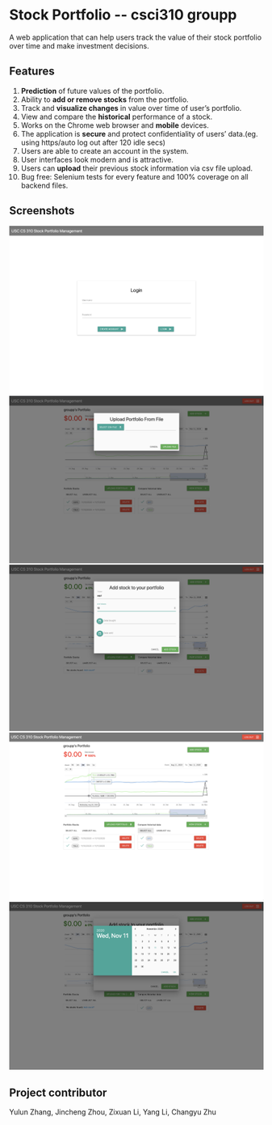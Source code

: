 # Stock Portfolio -- csci310 groupp
A web application that can help users track the value of their stock portfolio over time and make investment decisions.

## Features
1. **Prediction** of future values of the portfolio.
2. Ability to **add or remove stocks** from the portfolio.
3. Track and **visualize changes** in value over time of user’s portfolio.
4. View and compare the **historical** performance of a stock.
5. Works on the Chrome web browser and **mobile** devices.
6. The application is **secure** and protect confidentiality of users’ data.(eg. using https/auto log out after 120 idle secs)
7. Users are able to create an account in the system.
8. User interfaces look modern and is attractive.
9. Users can **upload** their previous stock information via csv file upload.
10. Bug free: Selenium tests for every feature and 100% coverage on all backend files.

## Screenshots
![Register/Login page](images/register.png "Register/Login")                                            
![Upload page](images/upload.png "Upload csv")             
![addStock page](images/addStock.png "addStock") 
![portfolio page](images/portfolio.png "portfolio") 
![datepicker page](images/datepicker.png "datepicker") 

## Project contributor
Yulun Zhang, Jincheng Zhou, Zixuan Li, Yang Li, Changyu Zhu
